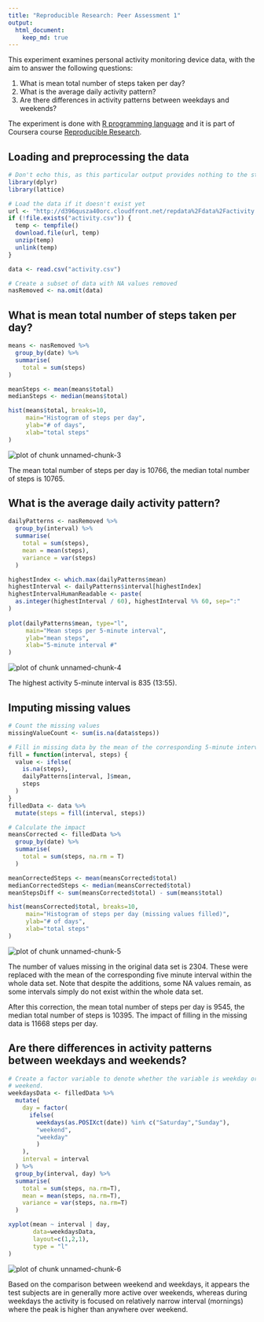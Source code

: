 ```yaml
---
title: "Reproducible Research: Peer Assessment 1"
output: 
  html_document:
    keep_md: true
---
```


This experiment examines personal activity monitoring device data, with the aim to answer the following questions:

1. What is mean total number of steps taken per day?
2. What is the average daily activity pattern?
3. Are there differences in activity patterns between weekdays and weekends?

The experiment is done with [R programming language](https://www.r-project.org/) and it is part of Coursera course [Reproducible Research](https://class.coursera.org/repdata-032).

## Loading and preprocessing the data


```r
# Don't echo this, as this particular output provides nothing to the study
library(dplyr)
library(lattice)
```


```r
# Load the data if it doesn't exist yet
url <- "http://d396qusza40orc.cloudfront.net/repdata%2Fdata%2Factivity.zip"
if (!file.exists("activity.csv")) {
  temp <- tempfile()
  download.file(url, temp)
  unzip(temp)
  unlink(temp)
}

data <- read.csv("activity.csv")

# Create a subset of data with NA values removed
nasRemoved <- na.omit(data)
```

## What is mean total number of steps taken per day?


```r
means <- nasRemoved %>%
  group_by(date) %>%
  summarise(
    total = sum(steps)
)

meanSteps <- mean(means$total)
medianSteps <- median(means$total)

hist(means$total, breaks=10,
     main="Histogram of steps per day",
     ylab="# of days",
     xlab="total steps"
)
```

![plot of chunk unnamed-chunk-3](figure/unnamed-chunk-3-1.png) 

The mean total number of steps per day is 10766,
the median total number of steps is 10765.

## What is the average daily activity pattern?


```r
dailyPatterns <- nasRemoved %>%
  group_by(interval) %>%
  summarise(
    total = sum(steps),
    mean = mean(steps),
    variance = var(steps)
  )

highestIndex <- which.max(dailyPatterns$mean)
highestInterval <- dailyPatterns$interval[highestIndex]
highestIntervalHumanReadable <- paste(
  as.integer(highestInterval / 60), highestInterval %% 60, sep=":"
)
  
plot(dailyPatterns$mean, type="l",
     main="Mean steps per 5-minute interval",
     ylab="mean steps",
     xlab="5-minute interval #"
)
```

![plot of chunk unnamed-chunk-4](figure/unnamed-chunk-4-1.png) 

The highest activity 5-minute interval is 835
(13:55).

## Imputing missing values


```r
# Count the missing values
missingValueCount <- sum(is.na(data$steps))

# Fill in missing data by the mean of the corresponding 5-minute interval
fill = function(interval, steps) {
  value <- ifelse(
    is.na(steps),
    dailyPatterns[interval, ]$mean,
    steps
  )
}
filledData <- data %>%
  mutate(steps = fill(interval, steps))

# Calculate the impact
meansCorrected <- filledData %>%
  group_by(date) %>%
  summarise(
    total = sum(steps, na.rm = T)
  )

meanCorrectedSteps <- mean(meansCorrected$total)
medianCorrectedSteps <- median(meansCorrected$total)
meanStepsDiff <- sum(meansCorrected$total) - sum(means$total)

hist(meansCorrected$total, breaks=10,
     main="Histogram of steps per day (missing values filled)",
     ylab="# of days",
     xlab="total steps"
)
```

![plot of chunk unnamed-chunk-5](figure/unnamed-chunk-5-1.png) 

The number of values missing in the original data set is
2304. These were replaced with the mean of the corresponding
five minute interval within the whole data set. Note that despite the
additions, some NA values remain, as some intervals simply do not exist within
the whole data set.

After this correction, the mean total number of steps per day is
9545, the median total number of steps is
10395. The impact of filling in the missing
data is 11668 steps per day.

## Are there differences in activity patterns between weekdays and weekends?


```r
# Create a factor variable to denote whether the variable is weekday or
# weekend.
weekdaysData <- filledData %>%
  mutate(
    day = factor(
      ifelse(
        weekdays(as.POSIXct(date)) %in% c("Saturday","Sunday"),
        "weekend",
        "weekday"
        )
    ),
    interval = interval
  ) %>%
  group_by(interval, day) %>%
  summarise(
    total = sum(steps, na.rm=T),
    mean = mean(steps, na.rm=T),
    variance = var(steps, na.rm=T)
  )

xyplot(mean ~ interval | day,
       data=weekdaysData,
       layout=c(1,2,1),
       type = "l"
)
```

![plot of chunk unnamed-chunk-6](figure/unnamed-chunk-6-1.png) 

Based on the comparison between weekend and weekdays, it appears the test subjects are in generally more active over weekends, whereas during weekdays the activity is focused on relatively narrow interval (mornings) where the peak is higher than anywhere over weekend.
